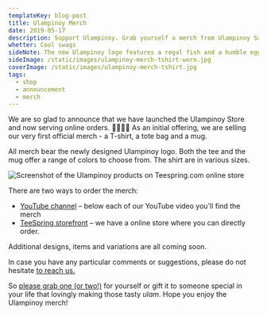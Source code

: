 ```yaml
---
templateKey: blog-post
title: Ulampinoy Merch
date: 2019-05-17
description: Support Ulampinoy. Grab yourself a merch from Ulampinoy Sari-sari store.
whetter: Cool swags
sideNote: The new Ulampinoy logo features a regal fish and a humble egg in a stylized script showcasing UP as Ulampinoy's initial letters
sideImage: /static/images/ulampinoy-merch-tshirt-worn.jpg
coverImage: /static/images/ulampinoy-merch-tshirt.jpg
tags:
  - shop
  - announcement
  - merch
---
```

 
We are so glad to announce that we have launched the Ulampinoy Store and now serving online orders. 🎉🎉🎉🎉 As an initial offering, we are selling our very first official merch - a T-shirt, a tote bag and a mug. 

All merch bear the newly designed Ulampinoy logo. Both the tee and the mug offer a range of colors to choose from. The shirt are in various sizes.

![Screenshot of the Ulampinoy products on Teespring.com online store](/static/images/up-store-screenshot.jpg)

There are two ways to order the merch: 
- [YouTube channel](https://www.youtube.com/channel/UCmIyDYppFq859IUbVw-OzVA/) – below each of our YouTube video you'll find the merch
- [TeeSpring storefront](https://teespring.com/stores/ulampinoy) – we have a online store where you can directly order.

Additional designs, items and variations are all coming soon. 

In case you have any particular comments or suggestions, please do not hesitate [to reach us.](/)

So [please grab one (or two!)](https://teespring.com/stores/ulampinoy) for yourself or gift it to someone special in your life that lovingly making those tasty *ulam*. Hope you enjoy the Ulampinoy merch!
